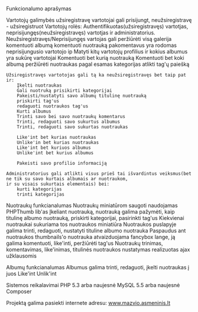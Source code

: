 Funkcionalumo aprašymas

Vartotojų galimybės
    užsiregistravę vartotojai gali prisijungt, neužsiregistravę - užsiregistruot
    Vartotojų rolės: Authentifikuotas(užsiregistravęs) vartotjas, neprisijungęs(neužsiregistravęs) vartotjas ir administratorius.
    Neužsiregistravęs/Neprisijungęs vartojas gali
        peržiūrėti visą galerija
        komentuoti albumą
        komentuoti nuotrauką
        pakomentavus yra rodomas neprisijungusio vartotojo ip
        Matyti kitų vartotojų profilius ir kokius albumus yra sukūrę vartotojai
        Komentuoti bet kurią nuotrauką
        Komentuoti bet koki albumą
        peržiūrėti nuotraukas pagal esamas kategorijas
        atlikti tag'ų paiešką

    Užsiregistravęs vartotojas gali tą ka neužsiregistravęs bet taip pat ir:
        Įkelti nuotraukas
        Gali nuotruką prisikirti kategorijai
        Pakeisti/nustatyti savo albumų titulinę nuotrauką
        priskirti tag'us
        redaguoti nuotraukos tag'us
        Kurti albumus
        Trinti savo bei savo nuotraukų komentarus
        Trinti, redaguoti savo sukurtus albumus
        Trinti, redaguoti savo sukurtas nuotraukas

        Like'int bet kurias nuotraukas
        Unlike'in bet kurias nuotraukas
        Like'int bet kuriuos albumus
        Unlike'int bet kurius albumus

        Pakeisti savo profilio informaciją

    Administratorius gali atlikti visus prieš tai išvardintus veiksmus(bet ne tik su savo kurtais albumais ar nuotraukom,
    ir su visais sukurtais elementais) bei:
        kurti kategorijas
        trinti kategorijas

Nuotraukų funkcianalumas
    Nuotraukų miniatūrom saugoti naudojamas PHPThumb lib'as
    Įkeliant nuotrauką, nuotrauką galima pažymėti, kaip titulinę albumo nuotrauką, priskirti kategorijai, pasirinkti tag'us
    Kiekvienai nuotraukai sukuriama tos nuotraukos miniatiūra
    Nuotraukos puslapyje galima trinti, redaguoti, nustatyti tituline albumo nuotrauka
    Paspaudus ant nuotraukos thumbnails'o nuotrauka atvaizduojama fancybox lange, ją galima komentuoti, like'inti, peržiūrėti tag'us
    Nuotraukų trinimas, komentavimas, like'inimas, titulinės nuotraukos nustatymas realizuotas ajax užklausomis

Albumų funkcianalumas
    Albumus galima trinti, redaguoti, įkelti nuotraukas į juos
    Like'int
    Unlik'int

Sistemos reikalavimai
    PHP 5.3 arba naujesnė
    MySQL 5.5 arba naujesnė
    Composer

Projektą galima pasiekti internete adresu:
www.mazvio.asmeninis.lt
